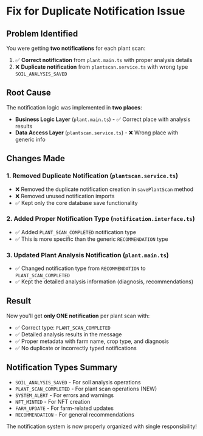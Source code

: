# Fix for Duplicate Notification Issue

## Problem Identified
You were getting **two notifications** for each plant scan:
1. ✅ **Correct notification** from `plant.main.ts` with proper analysis details
2. ❌ **Duplicate notification** from `plantscan.service.ts` with wrong type `SOIL_ANALYSIS_SAVED`

## Root Cause
The notification logic was implemented in **two places**:
- **Business Logic Layer** (`plant.main.ts`) - ✅ Correct place with analysis results
- **Data Access Layer** (`plantscan.service.ts`) - ❌ Wrong place with generic info

## Changes Made

### 1. **Removed Duplicate Notification** (`plantscan.service.ts`)
- ❌ Removed the duplicate notification creation in `savePlantScan` method
- ❌ Removed unused notification imports
- ✅ Kept only the core database save functionality

### 2. **Added Proper Notification Type** (`notification.interface.ts`)
- ✅ Added `PLANT_SCAN_COMPLETED` notification type
- ✅ This is more specific than the generic `RECOMMENDATION` type

### 3. **Updated Plant Analysis Notification** (`plant.main.ts`)
- ✅ Changed notification type from `RECOMMENDATION` to `PLANT_SCAN_COMPLETED`
- ✅ Kept the detailed analysis information (diagnosis, recommendations)

## Result
Now you'll get **only ONE notification** per plant scan with:
- ✅ Correct type: `PLANT_SCAN_COMPLETED`
- ✅ Detailed analysis results in the message
- ✅ Proper metadata with farm name, crop type, and diagnosis
- ✅ No duplicate or incorrectly typed notifications

## Notification Types Summary
- `SOIL_ANALYSIS_SAVED` - For soil analysis operations
- `PLANT_SCAN_COMPLETED` - For plant scan operations (NEW)
- `SYSTEM_ALERT` - For errors and warnings
- `NFT_MINTED` - For NFT creation
- `FARM_UPDATE` - For farm-related updates
- `RECOMMENDATION` - For general recommendations

The notification system is now properly organized with single responsibility!
